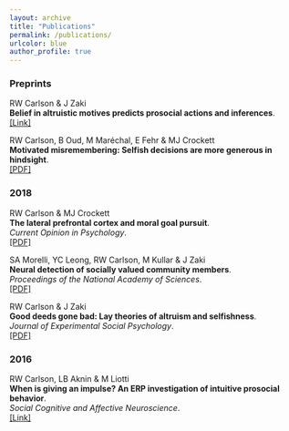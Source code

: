 ```yaml
---
layout: archive
title: "Publications"
permalink: /publications/
urlcolor: blue
author_profile: true
---
```

### __Preprints__<br/>
<p>
 RW Carlson & J Zaki<br/> 
 <strong>Belief in altruistic motives predicts prosocial actions and inferences</strong>.<br/>  
 <a href="https://psyarxiv.com/sa6q8/">[Link]</a>
</p>

<p>
RW Carlson, B Oud, M Maréchal, E Fehr & MJ Crockett<br/> 
 <strong>Motivated misremembering: Selfish decisions are more generous in hindsight</strong>. <br/> 
<a href="https://www.researchgate.net/profile/Ryan_Carlson4/publication/330574904_Motivated_misremembering_selfish_decisions_are_more_generous_in_hindsight/links/5c4c87a9458515a4c7424ba6/Motivated-misremembering-selfish-decisions-are-more-generous-in-hindsight.pdf">[PDF]</a>
</p>

### __2018__<br/>
 <p>
RW Carlson & MJ Crockett<br/> 
<strong>The lateral prefrontal cortex and moral goal pursuit</strong>.<br/> 
 <em>Current Opinion in Psychology</em>.<br/>  
<a href="https://static1.squarespace.com/static/538ca3ade4b090f9ef331978/t/5bc8db67e5e5f0da97432b84/1539890024330/1-s2.0-S2352250X18300034-main.pdf">[PDF]</a>
</p> 

<p>
SA Morelli, YC Leong, RW Carlson, M Kullar & J Zaki<br/> 
<strong>Neural detection of socially valued community members</strong>.<br/> 
 <em>Proceedings of the National Academy of Sciences</em>.<br/>  
<a href="http://ssnl.stanford.edu/sites/default/files/pdf/Morelli%20et%20al_in%20press_PNAS.pdf?width=85%&height=85%&iframe=true">[PDF]</a>
</p>

<p>
RW Carlson & J Zaki<br/> 
 <strong>Good deeds gone bad: Lay theories of altruism and selfishness</strong>.<br/> 
 <em>Journal of Experimental Social Psychology</em>.<br/>  
<a href="http://ssnl.stanford.edu/sites/default/files/pdf/carlsonZaki_layTheories_inpress_0.pdf?width=85%&height=85%&iframe=true">[PDF]</a>
</p>

### __2016__<br/>
<p>
RW Carlson, LB Aknin & M Liotti<br/> 
 <strong>When is giving an impulse? An ERP investigation of intuitive prosocial behavior</strong>.<br/> 
 <em>Social Cognitive and Affective Neuroscience</em>.<br/>  
<a href="https://academic.oup.com/scan/article/11/7/1121/1753464">[Link]</a>
</p>








